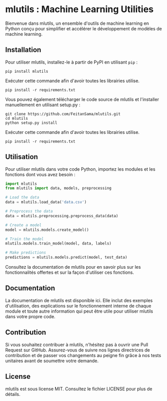 # mlutils : Machine Learning Utilities

Bienvenue dans mlutils, un ensemble d'outils de machine learning en Python conçu pour simplifier et accélérer le développement de modèles de machine learning.

## Installation

Pour utiliser mlutils, installez-le à partir de PyPI en utilisant `pip` :

```
pip install mlutils
```

Exécuter cette commande afin d'avoir toutes les librairies utilise.
```
pip install -r requirements.txt
```

Vous pouvez également télécharger le code source de mlutils et l'installer manuellement en utilisant setup.py :

```
git clone https://github.com/FeitanSama/mlutils.git
cd mlutils
python setup.py install
```

Exécuter cette commande afin d'avoir toutes les librairies utilise.
```
pip install -r requirements.txt
```

## Utilisation

Pour utiliser mlutils dans votre code Python, importez les modules et les fonctions dont vous avez besoin :

```python
import mlutils
from mlutils import data, models, preprocessing

# Load the data
data = mlutils.load_data('data.csv')

# Preprocess the data
data = mlutils.preprocessing.preprocess_data(data)

# Create a model
model = mlutils.models.create_model()

# Train the model
mlutils.models.train_model(model, data, labels)

# Make predictions
predictions = mlutils.models.predict(model, test_data)
```

Consultez la documentation de mlutils pour en savoir plus sur les fonctionnalités offertes et sur la façon d'utiliser ces fonctions.

## Documentation
La documentation de mlutils est disponible ici. Elle inclut des exemples d'utilisation, des explications sur le fonctionnement interne de chaque module et toute autre information qui peut être utile pour utiliser mlutils dans votre propre code.

## Contribution
Si vous souhaitez contribuer à mlutils, n'hésitez pas à ouvrir une Pull Request sur GitHub. Assurez-vous de suivre nos lignes directrices de contribution et de passer vos changements au peigne fin grâce à nos tests unitaires avant de soumettre votre demande.

## License
mlutils est sous license MIT. Consultez le fichier LICENSE pour plus de détails.